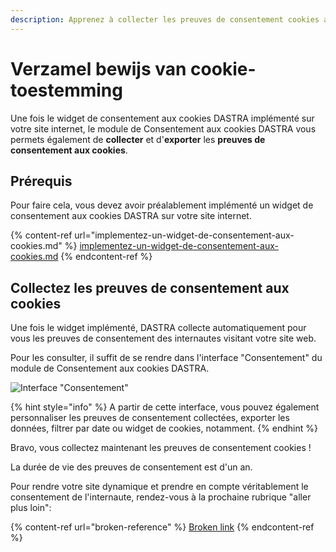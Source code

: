 ```yaml
---
description: Apprenez à collecter les preuves de consentement cookies avec Dastra.
---
```


# Verzamel bewijs van cookie-toestemming

Une fois le widget de consentement aux cookies DASTRA implémenté sur votre site internet, le module de Consentement aux cookies DASTRA vous permets également de **collecter** et d'**exporter** les **preuves de consentement aux cookies**.

## Prérequis

Pour faire cela, vous devez avoir préalablement implémenté un widget de consentement aux cookies DASTRA sur votre site internet.

{% content-ref url="implementez-un-widget-de-consentement-aux-cookies.md" %}
[implementez-un-widget-de-consentement-aux-cookies.md](implementez-un-widget-de-consentement-aux-cookies.md)
{% endcontent-ref %}

## Collectez les preuves de consentement aux cookies

Une fois le widget implémenté, DASTRA collecte automatiquement pour vous les preuves de consentement des internautes visitant votre site web.

Pour les consulter, il suffit de se rendre dans l'interface "Consentement" du module de Consentement aux cookies DASTRA.

![Interface "Consentement"](<../../../.gitbook/assets/Capture web\_6-5-2022\_95747\_app.dastra.eu.jpeg>)

{% hint style="info" %}
A partir de cette interface, vous pouvez également personnaliser les preuves de consentement collectées, exporter les données, filtrer par date ou widget de cookies, notamment.
{% endhint %}

Bravo, vous collectez maintenant les preuves de consentement cookies !

La durée de vie des preuves de consentement est d'un an.

Pour rendre votre site dynamique et prendre en compte véritablement le consentement de l'internaute, rendez-vous à la prochaine rubrique "aller plus loin":

{% content-ref url="broken-reference" %}
[Broken link](broken-reference)
{% endcontent-ref %}
